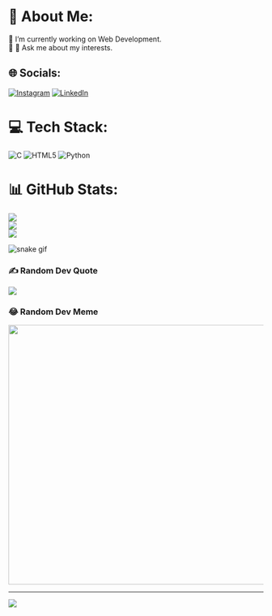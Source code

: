 # 💫 About Me:
🔭 I’m currently working on Web Development.<br>🌱 💬 Ask me about my interests.<br>


## 🌐 Socials:
[![Instagram](https://img.shields.io/badge/Instagram-%23E4405F.svg?logo=Instagram&logoColor=white)](https://www.instagram.com/sau.srujal/) [![LinkedIn](https://img.shields.io/badge/LinkedIn-%230077B5.svg?logo=linkedin&logoColor=white)](https://www.linkedin.com/in/srujalsau/) 

# 💻 Tech Stack:
![C](https://img.shields.io/badge/c-%2300599C.svg?style=for-the-badge&logo=c&logoColor=white) ![HTML5](https://img.shields.io/badge/html5-%23E34F26.svg?style=for-the-badge&logo=html5&logoColor=white) ![Python](https://img.shields.io/badge/python-3670A0?style=for-the-badge&logo=python&logoColor=ffdd54)
# 📊 GitHub Stats:
![](https://github-readme-stats.vercel.app/api?username=22srujal&theme=radical&hide_border=false&include_all_commits=false&count_private=true)<br/>
![](https://github-readme-streak-stats.herokuapp.com/?user=22srujal&theme=radical&hide_border=false)<br/>
![](https://github-readme-stats.vercel.app/api/top-langs/?username=22srujal&theme=radical&hide_border=false&include_all_commits=false&count_private=true&layout=compact)

![snake gif](https://github.com/YOUR_USERNAME/YOUR_USERNAME/blob/output/github-contribution-grid-snake.gif)


### ✍️ Random Dev Quote
![](https://quotes-github-readme.vercel.app/api?type=horizontal&theme=radical)

### 😂 Random Dev Meme
<img src="https://random-memer.herokuapp.com/" width="512px"/>

---
[![](https://visitcount.itsvg.in/api?id=Zeddkhan03&icon=0&color=0)](https://visitcount.itsvg.in)


